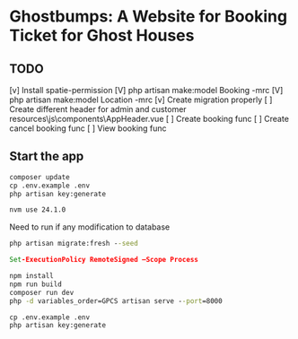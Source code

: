 # Ghostbumps: A Website for Booking Ticket for Ghost Houses

## TODO

[v] Install spatie-permission
[V] php artisan make:model Booking -mrc
[V] php artisan make:model Location -mrc
[v] Create migration properly
[ ] Create different header for admin and customer resources\js\components\AppHeader.vue
[ ] Create booking func
[ ] Create cancel booking func
[ ] View booking func

## Start the app

```cmd
composer update
cp .env.example .env
php artisan key:generate
```

```cmd
nvm use 24.1.0
```

Need to run if any modification to database
```cmd
php artisan migrate:fresh --seed
```

```cmd
Set-ExecutionPolicy RemoteSigned –Scope Process
```

```cmd
npm install
npm run build
composer run dev
php -d variables_order=GPCS artisan serve --port=8000
```

```cmd
cp .env.example .env
php artisan key:generate
```
